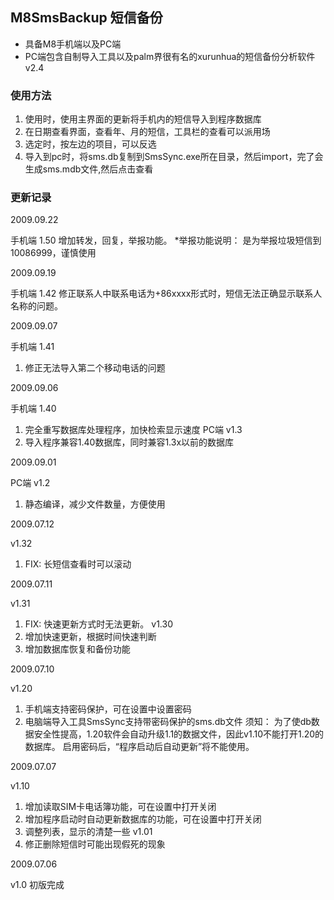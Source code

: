 ## M8SmsBackup 短信备份

- 具备M8手机端以及PC端
- PC端包含自制导入工具以及palm界很有名的xurunhua的短信备份分析软件v2.4

### 使用方法

1. 使用时，使用主界面的更新将手机内的短信导入到程序数据库
2. 在日期查看界面，查看年、月的短信，工具栏的查看可以派用场
3. 选定时，按左边的项目，可以反选
4. 导入到pc时，将sms.db复制到SmsSync.exe所在目录，然后import，完了会生成sms.mdb文件,然后点击查看

### 更新记录

2009.09.22

手机端 1.50
增加转发，回复，举报功能。
*举报功能说明：  是为举报垃圾短信到10086999，谨慎使用

2009.09.19

手机端 1.42
修正联系人中联系电话为+86xxxx形式时，短信无法正确显示联系人名称的问题。

2009.09.07

手机端 1.41
1. 修正无法导入第二个移动电话的问题

2009.09.06

手机端 1.40
1. 完全重写数据库处理程序，加快检索显示速度
PC端 v1.3
1. 导入程序兼容1.40数据库，同时兼容1.3x以前的数据库

2009.09.01

PC端 v1.2
1. 静态编译，减少文件数量，方便使用

2009.07.12

v1.32
1. FIX: 长短信查看时可以滚动

2009.07.11

v1.31
1. FIX: 快速更新方式时无法更新。
v1.30
1. 增加快速更新，根据时间快速判断
2. 增加数据库恢复和备份功能

2009.07.10

v1.20
1. 手机端支持密码保护，可在设置中设置密码
2. 电脑端导入工具SmsSync支持带密码保护的sms.db文件
须知：
为了使db数据安全性提高，1.20软件会自动升级1.1的数据文件，因此v1.10不能打开1.20的数据库。
启用密码后，“程序启动后自动更新”将不能使用。

2009.07.07

v1.10
1. 增加读取SIM卡电话簿功能，可在设置中打开关闭
2. 增加程序启动时自动更新数据库的功能，可在设置中打开关闭
3. 调整列表，显示的清楚一些
v1.01
1. 修正删除短信时可能出现假死的现象

2009.07.06

v1.0
初版完成
